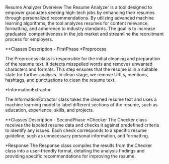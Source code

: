 Resume Analyzer
Overview
The Resume Analyzer is a tool designed to empower graduates seeking high-tech jobs by enhancing their resumes through personalized recommendations. By utilizing advanced machine learning algorithms, the tool analyzes resumes for content relevance, formatting, and adherence to industry standards. The goal is to increase graduates' competitiveness in the job market and streamline the recruitment process for employers.

**Classes Description - FirstPhase
  *Preprocess
  
The Preprocess class is responsible for the initial cleaning and preparation of the resume text. It detects misspelled words and removes unwanted characters and formats. This step ensures that the resume is in a suitable state for further analysis. In clean stage, we remove URLs, mentions, hashtags, and punctuations to clean the resume text.


  *InformationExtractor
  
The InformationExtractor class takes the cleaned resume text and uses a machine learning model to label different sections of the resume, such as education, experience, skills, and projects.

**Classes Description - SecondPhase
  *Checker
The Checker class receives the labeled resume data and checks it against predefined criteria to identify any issues. Each check corresponds to a specific resume guideline, such as unnecessary personal information, and formatting.
  
  *Response
The Response class compiles the results from the Checker class into a user-friendly format, detailing the analysis findings and providing specific recommendations for improving the resume.
